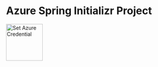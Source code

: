 # Azure Spring Initializr Project

<a href="https://asa-create-and-push-credential-app-create-and-push-credential.azuremicroservices.io/createCredentialPushToGitHubActionsSecrets?owner=${owner}&repo=${repo}" data-linktype="external">
    <img src="https://azure.microsoft.com/ja-jp/patterns/styles/glyphs-icons/azure.svg" alt="Set Azure Credential" width="100px" data-linktype="relative-path">
</a>